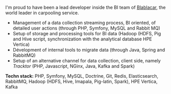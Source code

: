 I'm proud to have been a lead developer inside the BI team of [Blablacar](https://www.blablacar.com), the world leader in carpooling
service.

* Management of a data collection streaming process, BI oriented, of detailed user actions (through PHP, Symfony, MySQL and Rabbit MQ)
* Setup of storage and processing tools for BI data (Hadoop (HDFS, Pig and Hive script, synchronization with the analytical database HPE Vertica)
* Dévelopment of internal tools to migrate data (through Java, Spring and RabbitMQ)
* Setup of an alternative channel for data collection, client side, namely _Tracktor_ (PHP, Javascript, NGinx, Java, Kafka and Spark)

**Techn stack:** PHP, Symfony, MySQL, Doctrine, Git, Redis, Elasticsearch, RabbitMQ, Hadoop (HDFS, Hive, Imapala, Pig-latin, Spark), HPE Vertica, Kafka